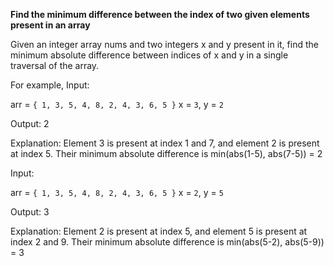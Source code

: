 
**Find the minimum difference between the index of two given elements present in an array**

Given an integer array nums and two integers x and y present in it, find the minimum absolute difference between indices of x and y in a single traversal of the array.

For example,
Input:
 
arr = `{ 1, 3, 5, 4, 8, 2, 4, 3, 6, 5 }`
x = `3`, y = `2`
 
Output: 2
 
Explanation: Element 3 is present at index 1 and 7, and element 2 is present at index 5. Their minimum absolute difference is min(abs(1-5), abs(7-5)) = 2
 
 
Input:
 
arr = `{ 1, 3, 5, 4, 8, 2, 4, 3, 6, 5 }`
x = `2`, y = `5`
 
Output: 3
 
Explanation: Element 2 is present at index 5, and element 5 is present at index 2 and 9. Their minimum absolute difference is min(abs(5-2), abs(5-9)) = 3 